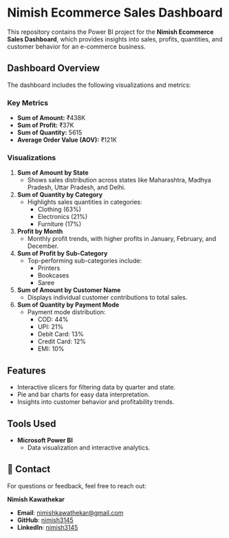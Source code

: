 # Nimish Ecommerce Sales Dashboard

This repository contains the Power BI project for the **Nimish Ecommerce Sales Dashboard**, which provides insights into sales, profits, quantities, and customer behavior for an e-commerce business.

## Dashboard Overview

The dashboard includes the following visualizations and metrics:

### Key Metrics
- **Sum of Amount:** ₹438K
- **Sum of Profit:** ₹37K
- **Sum of Quantity:** 5615
- **Average Order Value (AOV):** ₹121K

### Visualizations
1. **Sum of Amount by State**
   - Shows sales distribution across states like Maharashtra, Madhya Pradesh, Uttar Pradesh, and Delhi.
2. **Sum of Quantity by Category**
   - Highlights sales quantities in categories: 
     - Clothing (63%)
     - Electronics (21%)
     - Furniture (17%)
3. **Profit by Month**
   - Monthly profit trends, with higher profits in January, February, and December.
4. **Sum of Profit by Sub-Category**
   - Top-performing sub-categories include:
     - Printers
     - Bookcases
     - Saree
5. **Sum of Amount by Customer Name**
   - Displays individual customer contributions to total sales.
6. **Sum of Quantity by Payment Mode**
   - Payment mode distribution:
     - COD: 44%
     - UPI: 21%
     - Debit Card: 13%
     - Credit Card: 12%
     - EMI: 10%

## Features
- Interactive slicers for filtering data by quarter and state.
- Pie and bar charts for easy data interpretation.
- Insights into customer behavior and profitability trends.

## Tools Used
- **Microsoft Power BI**
  - Data visualization and interactive analytics.
 
## 📧 Contact

For questions or feedback, feel free to reach out:

**Nimish Kawathekar**  
- **Email**: [nimishkawathekar@gmail.com](mailto:nimishkawathekar4@gmail.com)  
- **GitHub**: [nimish3145](https://github.com/nimish3145)  
- **LinkedIn**: [nimish3145](https://www.linkedin.com/in/nimish3145/)

